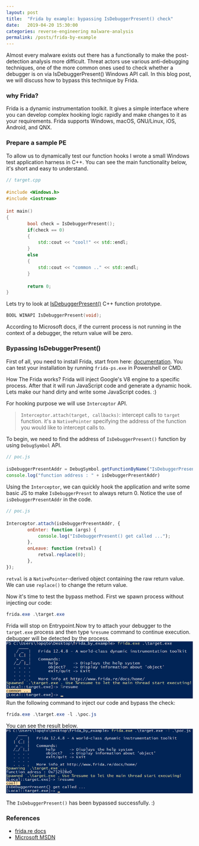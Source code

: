 ```yaml
---
layout: post
title:  "Frida by example: bypassing IsDebuggerPresent() check"
date:   2019-04-20 15:30:00
categories: reverse-engineering malware-analysis
permalink: /posts/frida-by-example
---
```

Almost every malware exists out there has a functionally to make the post-detection analysis more difficult. Threat actors use various anti-debugging techniques, one of the more common ones used to check whether a debugger is on via IsDebuggerPresent() Windows API call. In this blog post, we will discuss how to bypass this technique by Frida.

### why Frida?
Frida is a dynamic instrumentation toolkit. It gives a simple interface where you can develop complex hooking logic rapidly and make changes to it as your requirements. Frida supports Windows, macOS, GNU/Linux, iOS, Android, and QNX.

### Prepare a sample PE
To allow us to dynamically test our function hooks I wrote a small Windows test application harness in C++. You can see the main functionality below, it's short and easy to understand.
``` c++
// target.cpp

#include <Windows.h>
#include <iostream>

int main()
{
        bool check = IsDebuggerPresent();
        if(check == 0)
        {
            std::cout << "cool!" << std::endl;
        }
        else
        {
            std::cout << "common .." << std::endl;
        }

        return 0;
}

```

Lets try to look at [IsDebuggerPresent()](https://msdn.microsoft.com/en-us/library/windows/desktop/ms680345(v=vs.85).aspx) C++ function prototype.
``` c++
BOOL WINAPI IsDebuggerPresent(void);
```
According to Microsoft docs, if the current process is not running in the context of a debugger, the return value will be zero.

### Bypassing IsDebuggerPresent()
First of all, you need to install Frida, start from here: [documentation](https://www.frida.re/docs/installation/). You can test your installation by running `frida-ps.exe` in Powershell or CMD.

How The Frida works? Frida will inject Google's V8 engine to a specific process. After that it will run JavaScript code and generate a dynamic hook. Lets make our hand dirty and write some JavaScript codes. :)

For hooking purpose we will use `Interceptor` API. 
> `Interceptor.attach(target, callbacks)`: intercept calls to `target` function. it's a `NativePointer` specifying the address of the function you would like to intercept calls to.

To begin, we need to find the address of `IsDebuggerPresent()` function by using `DebugSymbol` API.

``` javascript
// poc.js

isDebuggerPresentAddr = DebugSymbol.getFunctionByName("IsDebuggerPresent")
console.log("function address : " + isDebuggerPresentAddr)
```

Using the `Interceptor`, we can quickly hook the application and write some basic JS to make `IsDebuggerPresnt` to always return 0. Notice the use of `isDebuggerPresentAddr` in the code.

``` javascript
// poc.js

Interceptor.attach(isDebuggerPresentAddr, {
        onEnter: function (args) {
			console.log("IsDebuggerPresent() get called ...");
        },
        onLeave: function (retval) {
			retval.replace(0);
        },
});
```

`retval` is a `NativePointer`-derived object containing the raw return value. We can use `replace()` to change the return value.

Now it's time to test the bypass method. First we spawn process without injecting our code:

``` powershell
frida.exe .\target.exe
```
Frida will stop on Entrypoint.Now try to attach your debugger to the `target.exe` process and then type `%resume` command to continue execution. debugger will be detected by the process.
![debugger got detect](/img/frida-by-example1.png)
Run the following command to inject our code and bypass the check:
``` powershell
frida.exe .\target.exe -l .\poc.js
```
You can see the result below.
![debugger not detect](/img/frida-by-example2.png)

The `IsDebuggerPresent()` has been bypassed successfully. :)

### References
+ [frida.re docs](https://www.frida.re/docs/javascript-api)
+ [Microsoft MSDN](https://docs.microsoft.com/en-us/windows/desktop/apiindex/api-index-portal)